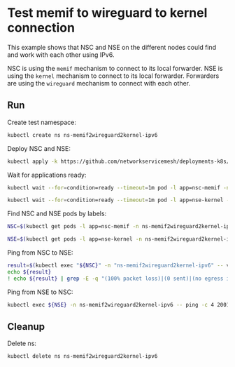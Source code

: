 # Test memif to wireguard to kernel connection

This example shows that NSC and NSE on the different nodes could find and work with each other using IPv6.


NSC is using the `memif` mechanism to connect to its local forwarder.
NSE is using the `kernel` mechanism to connect to its local forwarder.
Forwarders are using the `wireguard` mechanism to connect with each other.

## Run

Create test namespace:
```bash
kubectl create ns ns-memif2wireguard2kernel-ipv6
```

Deploy NSC and NSE:
```bash
kubectl apply -k https://github.com/networkservicemesh/deployments-k8s/examples/features/ipv6/Memif2Wireguard2Kernel_ipv6?ref=338debcc706772335ea60fe9602e67b0e951464c
```

Wait for applications ready:
```bash
kubectl wait --for=condition=ready --timeout=1m pod -l app=nsc-memif -n ns-memif2wireguard2kernel-ipv6
```
```bash
kubectl wait --for=condition=ready --timeout=1m pod -l app=nse-kernel -n ns-memif2wireguard2kernel-ipv6
```

Find NSC and NSE pods by labels:
```bash
NSC=$(kubectl get pods -l app=nsc-memif -n ns-memif2wireguard2kernel-ipv6 --template '{{range .items}}{{.metadata.name}}{{"\n"}}{{end}}')
```
```bash
NSE=$(kubectl get pods -l app=nse-kernel -n ns-memif2wireguard2kernel-ipv6 --template '{{range .items}}{{.metadata.name}}{{"\n"}}{{end}}')
```

Ping from NSC to NSE:
```bash
result=$(kubectl exec "${NSC}" -n "ns-memif2wireguard2kernel-ipv6" -- vppctl ping 2001:db8:: repeat 4)
echo ${result}
! echo ${result} | grep -E -q "(100% packet loss)|(0 sent)|(no egress interface)"
```

Ping from NSE to NSC:
```bash
kubectl exec ${NSE} -n ns-memif2wireguard2kernel-ipv6 -- ping -c 4 2001:db8::1
```

## Cleanup

Delete ns:
```bash
kubectl delete ns ns-memif2wireguard2kernel-ipv6
```
